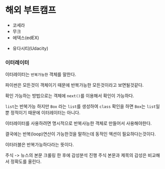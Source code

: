 

# 해외 부트캠프

- 코세라 
- 무크
- 에덱스(edEX)
* 유다시티(Udacity)



### 이터레이터 

이터레이터는 `반복가능한` 객체를 말한다. 

파이썬은 모든것이 객체이기 때문에 반복가능한 모든것이라고 보면될것같다.  

확인 가능하는 방법으로는 객체에 `next()`를 이용해서 확인이 가능하다. 

`list`는 반복가능 하지만 `Box` 라는 `list`를 생성하여 `class` 확인을 하면 `Box`는 `list`일뿐 정적이기 때문에 이터레이터는 아니다.

이터레이터를 사용하려면 명시적으로 반복사능한 객체로 만들어서 사용해야한다.

결국에는 반복(loop)연산이 가능한것을 말하는데 동적인 엑션이 필요하다는것이다. 

이터러블은 반복가능하다라는 뜻이다.




주식 -> 뉴스의 본문 크롤링 한 후에 감성분석 진행 
주식 본문과 제목의 감성은 비교해서 
정확도를 올린다. 

